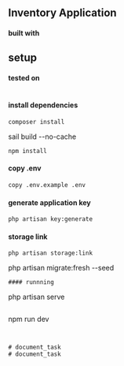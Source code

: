 ## Inventory Application

#### built with

## setup

#### tested on

```

```

#### install dependencies
```
composer install
```
sail build --no-cache
```
npm install
```
#### copy .env
```
copy .env.example .env
```
#### generate application key
```
php artisan key:generate
```
#### storage link
```
php artisan storage:link
```

php artisan migrate:fresh --seed
```
#### runnning
```
php artisan serve
```

```
npm run dev
```


# document_task
# document_task
